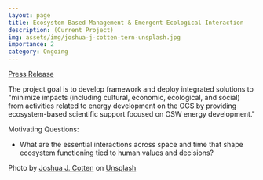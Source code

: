 ```yaml
---
layout: page
title: Ecosystem Based Management & Emergent Ecological Interaction
description: (Current Project)
img: assets/img/joshua-j-cotten-tern-unsplash.jpg
importance: 2
category: Ongoing
---
```


<a href="https://www.bu.edu/earth/2022/09/12/bu-joins-boem-nooa-to-support-ecosystem-based-development-on-the-us-outer-continental-shelf/">Press Release</a>

The project goal is to develop framework and deploy integrated solutions to "minimize impacts (including cultural, economic, ecological, and social) from activities related to energy development on the OCS by providing ecosystem-based scientific support focused on OSW energy development."

Motivating Questions:

- What are the essential interactions across space and time that shape ecosystem functioning tied to human values and decisions?


Photo by <a href="https://unsplash.com/@jcotten?utm_source=unsplash&utm_medium=referral&utm_content=creditCopyText">Joshua J. Cotten</a> on <a href="https://unsplash.com/s/photos/%22least-tern%22?utm_source=unsplash&utm_medium=referral&utm_content=creditCopyText">Unsplash</a>